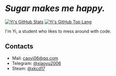 # *Sugar makes me happy.*

[![Yi's GitHub Stats](https://github-readme-stats.vercel.app/api?username=xiaoyu2006&count_private=true&show_icons=true)](https://github.com/xiaoyu2006)
[![Yi's GitHub Top Lang](https://github-readme-stats.vercel.app/api/top-langs/?username=xiaoyu2006&hide=html,css,javascript&layout=compact)](https://github.com/xiaoyu2006)

I'm Yi, a student who likes to mess around with code.

## Contacts
- Mail: [caoyi06@qq.com](mailto:caoyi06@qq.com)
- Telegram: [@xiaoyu2006](https://t.me/xiaoyu2006)
- Steam: [@xkcd17](https://steamcommunity.com/id/xiaoyu2006/)
